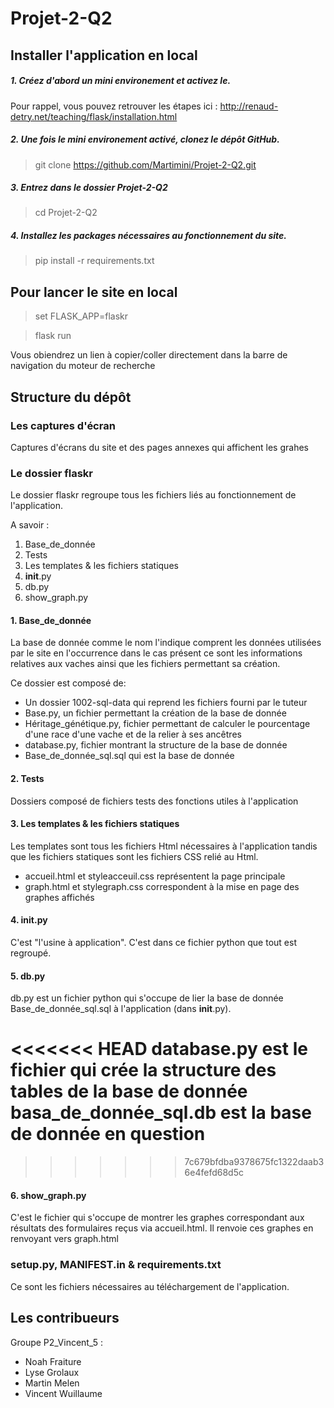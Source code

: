 # Projet-2-Q2

## Installer l'application en local
##### 1. Créez d'abord un mini environement et activez le. 

Pour rappel, vous pouvez retrouver les étapes ici : http://renaud-detry.net/teaching/flask/installation.html

##### 2. Une fois le mini environement activé, clonez le dépôt GitHub.

>git clone https://github.com/Martimini/Projet-2-Q2.git

##### 3. Entrez dans le dossier Projet-2-Q2

>cd Projet-2-Q2

##### 4. Installez les packages nécessaires au fonctionnement du site. 

>pip install -r requirements.txt


## Pour lancer le site en local

>set FLASK_APP=flaskr

>flask run 

Vous obiendrez un lien à copier/coller directement dans la barre de navigation du moteur de recherche

## Structure du dépôt

### Les captures d'écran

Captures d'écrans du site et des pages annexes qui affichent les grahes

### Le dossier flaskr

Le dossier flaskr regroupe tous les fichiers liés au fonctionnement de l'application. 

A savoir :
1. Base_de_donnée
2. Tests
3. Les templates & les fichiers statiques
4. __init__.py
5. db.py
6. show_graph.py

#### 1. Base_de_donnée

La base de donnée comme le nom l'indique comprent les données utilisées par le site en l'occurrence dans le cas présent ce sont les informations relatives aux vaches ainsi que les fichiers permettant sa création.

Ce dossier est composé de:
- Un dossier 1002-sql-data qui reprend les fichiers fourni par le tuteur
- Base.py, un fichier permettant la création de la base de donnée
- Héritage_génétique.py, fichier permettant de calculer le pourcentage d'une race d'une vache et de la relier à ses ancêtres
- database.py, fichier montrant la structure de la base de donnée
- Base_de_donnée_sql.sql qui est la base de donnée

#### 2. Tests

Dossiers composé de fichiers tests des fonctions utiles à l'application

#### 3. Les templates & les fichiers statiques

Les templates sont tous les fichiers Html nécessaires à l'application tandis que les fichiers statiques sont les fichiers CSS relié au Html.

- accueil.html et styleacceuil.css représentent la page principale
- graph.html et stylegraph.css correspondent à la mise en page des graphes affichés 

#### 4. __init__.py

C'est "l'usine à application". C'est dans ce fichier python que tout est regroupé.

#### 5. db.py

db.py est un fichier python qui s'occupe de lier la base de donnée Base_de_donnée_sql.sql à l'application (dans __init__.py).

<<<<<<< HEAD
database.py est le fichier qui crée la structure des tables de la base de donnée
basa_de_donnée_sql.db est la base de donnée en question
=======
>>>>>>> 7c679bfdba9378675fc1322daab36e4fefd68d5c
#### 6. show_graph.py 

C'est le fichier qui s'occupe de montrer les graphes correspondant aux résultats des formulaires reçus via accueil.html. Il renvoie ces graphes en renvoyant vers graph.html

### setup.py, MANIFEST.in & requirements.txt

Ce sont les fichiers nécessaires au téléchargement de l'application.

## Les contribueurs
Groupe P2_Vincent_5 :
- Noah Fraiture
- Lyse Grolaux
- Martin Melen
- Vincent Wuillaume
